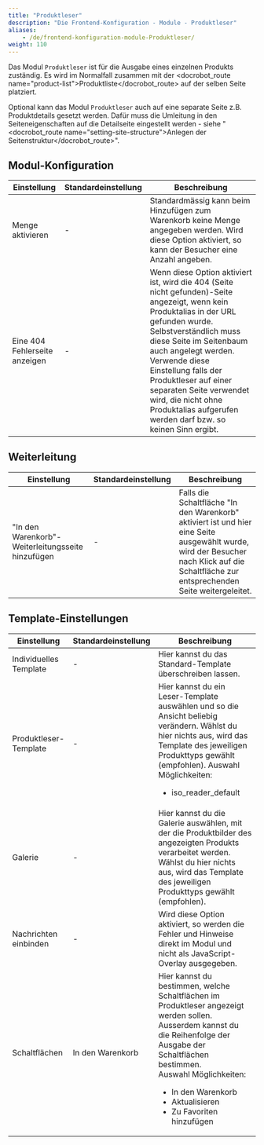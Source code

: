 ```yaml
---
title: "Produktleser"
description: "Die Frontend-Konfiguration - Module - Produktleser"
aliases:
    - /de/frontend-konfiguration-module-Produktleser/
weight: 110
---
```



Das Modul `Produktleser` ist für die Ausgabe eines einzelnen Produkts zuständig. Es wird im Normalfall zusammen mit der <docrobot_route name="product-list">Produktliste</docrobot_route> auf der selben Seite platziert.

Optional kann das Modul `Produktleser` auch auf eine separate Seite z.B. Produktdetails gesetzt werden. Dafür muss die Umleitung in den Seiteneigenschaften auf die Detailseite eingestellt werden - siehe "<docrobot_route name="setting-site-structure">Anlegen der Seitenstruktur</docrobot_route>".

## Modul-Konfiguration

<table>
	<thead>
		<tr>
			<th>Einstellung</th>
			<th>Standardeinstellung</th>
			<th>Beschreibung</th>
		</tr>
	</thead>
	<tbody>
		<tr>
			<td>Menge aktivieren</td>
			<td>-</td>
			<td>Standardmässig kann beim Hinzufügen zum Warenkorb keine Menge angegeben werden. Wird diese Option aktiviert, so kann der Besucher eine Anzahl angeben.</td>
		</tr>
		<tr>
			<td>Eine 404 Fehlerseite anzeigen</td>
			<td>-</td>
			<td>Wenn diese Option aktiviert ist, wird die 404 (Seite nicht gefunden)-Seite angezeigt, wenn kein Produktalias in der URL gefunden wurde. Selbstverständlich muss diese Seite im Seitenbaum auch angelegt werden. Verwende diese Einstellung falls der Produktleser auf einer separaten Seite verwendet wird, die nicht ohne Produktalias aufgerufen werden darf bzw. so keinen Sinn ergibt.</td>
		</tr>
	</tbody>
</table>

## Weiterleitung

<table>
	<thead>
		<tr>
			<th>Einstellung</th>
			<th>Standardeinstellung</th>
			<th>Beschreibung</th>
		</tr>
	</thead>
	<tbody>
		<tr>
			<td>"In den Warenkorb"-Weiterleitungsseite hinzufügen</td>
			<td>-</td>
			<td>Falls die Schaltfläche "In den Warenkorb" aktiviert ist und hier eine Seite ausgewählt wurde, wird der Besucher nach Klick auf die Schaltfläche zur entsprechenden Seite weitergeleitet.</td>
		</tr>
	</tbody>
</table>

## Template-Einstellungen

<table>
	<thead>
		<tr>
			<th>Einstellung</th>
			<th>Standardeinstellung</th>
			<th>Beschreibung</th>
		</tr>
	</thead>
	<tbody>
		<tr>
			<td>Individuelles Template</td>
			<td>-</td>
			<td>Hier kannst du das Standard-Template überschreiben lassen.</td>
		</tr>
		<tr>
			<td>Produktleser-Template</td>
			<td>-</td>
			<td>Hier kannst du ein Leser-Template auswählen und so die Ansicht beliebig verändern. Wählst du hier nichts aus, wird das Template des jeweiligen Produkttyps gewählt (empfohlen).
			Auswahl Möglichkeiten:
			<ul>
				<li>iso_reader_default</li>
			</ul>
			</td>
		</tr>
		<tr>
			<td>Galerie</td>
			<td>-</td>
			<td>Hier kannst du die Galerie auswählen, mit der die Produktbilder des angezeigten Produkts verarbeitet werden. Wählst du hier nichts aus, wird das Template des jeweiligen Produkttyps gewählt (empfohlen).</td>
		</tr>
		<tr>
			<td>Nachrichten einbinden</td>
			<td>-</td>
			<td>Wird diese Option aktiviert, so werden die Fehler und Hinweise direkt im Modul und nicht als JavaScript-Overlay ausgegeben.</td>
		</tr>
		<tr>
			<td>Schaltflächen</td>
			<td>In den Warenkorb</td>
			<td>Hier kannst du bestimmen, welche Schaltflächen im Produktleser angezeigt werden sollen. Ausserdem kannst du die Reihenfolge der Ausgabe der Schaltflächen bestimmen.
			<br>Auswahl Möglichkeiten:
			<ul>
				<li>In den Warenkorb</li>
				<li>Aktualisieren</li>
				<li>Zu Favoriten hinzufügen</li>
			</ul>
			</td>
		</tr>
	</tbody>
</table>
